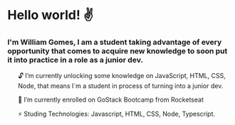 <h1>Hello world! ✌️</h1>

<h3>I'm William Gomes, I am a student taking advantage of every opportunity that comes to acquire new knowledge to soon put it into practice in a role as a junior dev.</h3>

<p><ul>🔓 I’m currently unlocking some knowledge on JavaScript, HTML, CSS, Node, that means I´m a student in process of turning into a junior dev.</p></ul>
<p><ul>🚀 I’m currently enrolled on GoStack Bootcamp from Rocketseat</p></ul>
<p><ul>⚡ Studing Technologies: Javascript, HTML, CSS, Node, Typescript.</p></ul>


